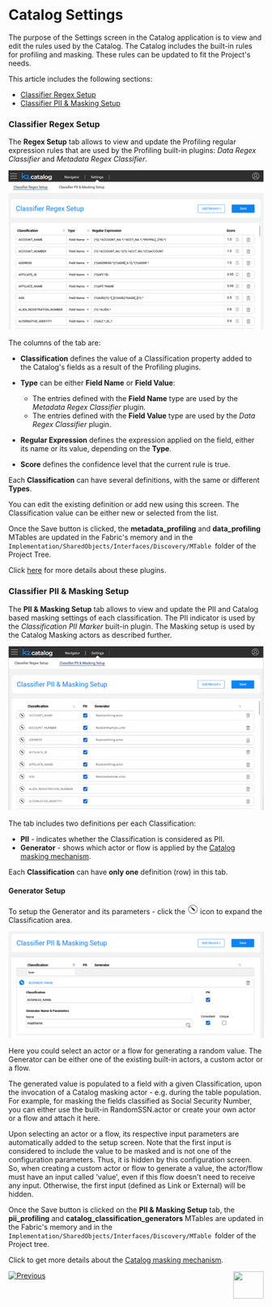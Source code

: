 <web>

# Catalog Settings

The purpose of the Settings screen in the Catalog application is to view and edit the rules used by the Catalog. The Catalog includes the built-in rules for profiling and masking. These rules can be updated to fit the Project's needs. 

This article includes the following sections:

* [Classifier Regex Setup](10_catalog_settings.md#classifier-regex-setup)
* [Classifier PII & Masking Setup](10_catalog_settings.md#classifier-pii--masking-setup)

### Classifier Regex Setup

The **Regex Setup** tab allows to view and update the Profiling regular expression rules that are used by the Profiling built-in plugins: *Data Regex Classifier* and *Metadata Regex Classifier*. 

<img src="images/settings_regex.png" style="zoom:80%;" />

The columns of the tab are:

* **Classification** defines the value of a Classification property added to the Catalog's fields as a result of the Profiling plugins. 

* **Type** can be either **Field Name** or **Field Value**:
  * The entries defined with the **Field Name** type are used by the *Metadata Regex Classifier* plugin.
  * The entries defined with the **Field Value** type are used by the *Data Regex Classifier* plugin.
* **Regular Expression** defines the expression applied on the field, either its name or its value, depending on the **Type**.
* **Score** defines the confidence level that the current rule is true. 

Each **Classification** can have several definitions, with the same or different **Types**.

You can edit the existing definition or add new using this screen. The Classification value can be either new or selected from the list.

Once the Save button is clicked, the **metadata_profiling** and **data_profiling** MTables are updated in the Fabric's memory and in the ```Implementation/SharedObjects/Interfaces/Discovery/MTable ```folder of the Project Tree.

Click [here](04_plugin_framework.md#built-in-plugins) for more details about these plugins.

### Classifier PII & Masking Setup

The **PII & Masking Setup** tab allows to view and update the PII and Catalog based masking settings of each classification. The PII indicator is used by the *Classification PII Marker* built-in plugin. The Masking setup is used by the Catalog Masking actors as described further. 

<img src="images/settings_pii_mask.png" style="zoom:80%;" />

The tab includes two definitions per each Classification:

* **PII** - indicates whether the Classification is considered as PII. 
* **Generator** - shows which actor or flow is applied by the [Catalog masking mechanism](11_catalog_masking.md).

Each **Classification** can have **only one** definition (row) in this tab.

#### Generator Setup

To setup the Generator and its parameters - click the <img src="images/edit_masking.png" style="zoom: 80%;" /> icon to expand the Classification area. 

<img src="images/settings_masking_edit.png" style="zoom: 80%;" />

Here you could select an actor or a flow for generating a random value. The Generator can be either one of the existing built-in actors, a custom actor or a flow. 

The generated value is populated to a field with a given Classification, upon the invocation of a Catalog masking actor - e.g. during the table population. For example, for masking the fields classified as Social Security Number, you can either use the built-in RandomSSN.actor or create your own actor or a flow and attach it here.

Upon selecting an actor or a flow, its respective input parameters are automatically added to the setup screen. Note that the first input is considered to include the value to be masked and is not one of the configuration parameters. Thus, it is hidden by this configuration screen. So, when creating a custom actor or flow to generate a value, the actor/flow must have an input called 'value', even if this flow doesn't need to receive any input. Otherwise, the first input (defined as Link or External) will be hidden.

Once the Save button is clicked on the **PII & Masking Setup** tab, the **pii_profiling** and **catalog_classification_generators** MTables are updated in the Fabric's memory and in the ```Implementation/SharedObjects/Interfaces/Discovery/MTable ```folder of the Project tree.

Click to get more details about the [Catalog masking mechanism](11_catalog_masking.md).



[![Previous](/articles/images/Previous.png)](08_search_catalog.md)[<img align="right" width="60" height="54" src="/articles/images/Next.png">](11_catalog_masking.md) 

</web>
